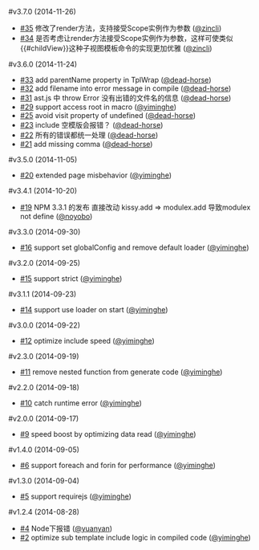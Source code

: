 #v3.7.0 (2014-11-26)

- [#35](https://github.com/kissyteam/xtemplate/pull/35) 修改了render方法，支持接受Scope实例作为参数   ([@zincli](https://github.com/zincli))
- [#34](https://github.com/kissyteam/xtemplate/issues/34) 是否考虑让render方法接受Scope实例作为参数，这样可使类似{{#childView}}这种子视图模板命令的实现更加优雅   ([@zincli](https://github.com/zincli))

#v3.6.0 (2014-11-24)

- [#33](https://github.com/kissyteam/xtemplate/pull/33) add parentName property in TplWrap   ([@dead-horse](https://github.com/dead-horse))
- [#32](https://github.com/kissyteam/xtemplate/pull/32) add filename into error message in compile   ([@dead-horse](https://github.com/dead-horse))
- [#31](https://github.com/kissyteam/xtemplate/issues/31) ast.js 中 throw Error 没有出错的文件名的信息   ([@dead-horse](https://github.com/dead-horse))
- [#29](https://github.com/kissyteam/xtemplate/issues/29) support access root in macro   ([@yiminghe](https://github.com/yiminghe))
- [#25](https://github.com/kissyteam/xtemplate/pull/25) avoid visit property of undefined   ([@dead-horse](https://github.com/dead-horse))
- [#23](https://github.com/kissyteam/xtemplate/issues/23) include 空模版会报错？   ([@dead-horse](https://github.com/dead-horse))
- [#22](https://github.com/kissyteam/xtemplate/issues/22) 所有的错误都统一处理   ([@dead-horse](https://github.com/dead-horse))
- [#21](https://github.com/kissyteam/xtemplate/pull/21) add missing comma   ([@dead-horse](https://github.com/dead-horse))

#v3.5.0 (2014-11-05)

- [#20](https://github.com/kissyteam/xtemplate/issues/20) extended page misbehavior   ([@yiminghe](https://github.com/yiminghe))

#v3.4.1 (2014-10-20)

- [#19](https://github.com/kissyteam/xtemplate/issues/19) NPM 3.3.1 的发布 直接改动 kissy.add  =&gt; modulex.add  导致modulex not define   ([@noyobo](https://github.com/noyobo))

#v3.3.0 (2014-09-30)

- [#16](https://github.com/kissyteam/xtemplate/issues/16) support set globalConfig and remove default loader   ([@yiminghe](https://github.com/yiminghe))

#v3.2.0 (2014-09-25)

- [#15](https://github.com/kissyteam/xtemplate/issues/15) support strict   ([@yiminghe](https://github.com/yiminghe))

#v3.1.1 (2014-09-23)

- [#14](https://github.com/kissyteam/xtemplate/issues/14) support use loader on start   ([@yiminghe](https://github.com/yiminghe))

#v3.0.0 (2014-09-22)

- [#12](https://github.com/kissyteam/xtemplate/issues/12) optimize include speed   ([@yiminghe](https://github.com/yiminghe))

#v2.3.0 (2014-09-19)

- [#11](https://github.com/kissyteam/xtemplate/issues/11) remove nested function from generate code   ([@yiminghe](https://github.com/yiminghe))

#v2.2.0 (2014-09-18)

- [#10](https://github.com/kissyteam/xtemplate/issues/10) catch runtime error   ([@yiminghe](https://github.com/yiminghe))

#v2.0.0 (2014-09-17)

- [#9](https://github.com/kissyteam/xtemplate/issues/9) speed boost by optimizing data read   ([@yiminghe](https://github.com/yiminghe))

#v1.4.0 (2014-09-05)

- [#6](https://github.com/kissyteam/xtemplate/issues/6) support foreach and forin for performance   ([@yiminghe](https://github.com/yiminghe))

#v1.3.0 (2014-09-04)

- [#5](https://github.com/kissyteam/xtemplate/issues/5) support requirejs   ([@yiminghe](https://github.com/yiminghe))

#v1.2.4 (2014-08-28)

- [#4](https://github.com/kissyteam/xtemplate/issues/4) Node下报错   ([@yuanyan](https://github.com/yuanyan))
- [#2](https://github.com/kissyteam/xtemplate/issues/2) optimize sub template include logic in compiled code   ([@yiminghe](https://github.com/yiminghe))

